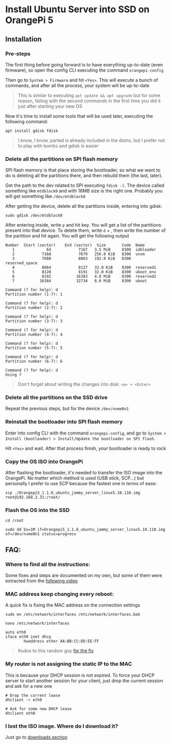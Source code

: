 # Install Ubuntu Server into SSD on OrangePi 5

## Installation

### Pre-steps

The first thing before going forward is to have everything up-to-date (even firmware), so open the config CLI
executing the command `orangepi-config` 

Then go to `System > Firmware` and hit `<Yes>`. This will execute a bunch of commands, and after all the process, 
your system will be up-to-date

> This is similar to executing `apt update && apt upgrade` but for some reason, failing with the second
> commands in the first time you did it just after starting your new OS

Now it's time to install some tools that will be used later, executing the following command:

`apt install gdisk fdisk`

> I know, I know, parted is already included in the distro, but I prefer not to play with bombs and gdisk is easier

### Delete all the partitions on SPI flash memory

SPI flash memory is that place storing the bootloader, so what we want to do is deleting all the partitions there,
and then rebuild them (the last, later).

Get the path to the dev related to SPI executing `fdisk -l`. The device called something like `mtdblock0` and
with 16MB size is the right one. Probably you will get something like `/dev/mtdblock0`

After getting the device, delete all the partitions inside, entering into gdisk:

```console
sudo gdisk /dev/mtdblock0
```

After entering inside, write `p` and hit <enter> key. You will get a list of the partitions present into that device.
To delete them, write `d` + <enter>, then write the number of the partition and hit <enter> again. You will get the
following output

```console
Number  Start (sector)    End (sector)  Size       Code  Name
   1              64            7167   3.5 MiB     8300  idbloader
   2            7168            7679   256.0 KiB   8300  vnvm
   3            7680            8063   192.0 KiB   8300  reserved_space
   4            8064            8127   32.0 KiB    8300  reserved1
   5            8128            8191   32.0 KiB    8300  uboot_env
   6            8192           16383   4.0 MiB     8300  reserved2
   7           16384           32734   8.0 MiB     8300  uboot

Command (? for help): d
Partition number (1-7): 1

Command (? for help): d
Partition number (2-7): 2

Command (? for help): d
Partition number (3-7): 3

Command (? for help): d
Partition number (4-7): 4

Command (? for help): d
Partition number (5-7): 5

Command (? for help): d
Partition number (6-7): 6

Command (? for help): d
Using 7
```

> Don't forget about writing the changes into disk: `<w> + <Enter>`

### Delete all the partitions on the SSD drive

Repeat the previous steps, but for the device `/dev/nvme0n1`

### Reinstall the bootloader into SPI flash memory

Enter into config CLI with the command `orangepi-config`, 
and go to `System > Install (bootloader) > Install/Update the bootloader on SPI flash`.

Hit `<Yes>` and wait. After that process finish, your bootloader is ready to rock

### Copy the OS ISO into OrangePi

After flashing the bootloader, it's needed to transfer the ISO image into the OrangePi. No matter which method is used
(USB stick, SCP...) but personally I prefer to use SCP because the fastest one in terms of ease:

```console
scp ./Orangepi5_1.1.6_ubuntu_jammy_server_linux5.10.110.img root@192.168.2.31:/root/
```

### Flash the OS into the SSD

```console
cd /root

sudo dd bs=1M if=Orangepi5_1.1.6_ubuntu_jammy_server_linux5.10.110.img of=/dev/nvme0n1 status=progress
```

## FAQ:

### Where to find all the instructions:

Some fixes and steps are documented on my own, but some of them were extracted from the 
[following video](https://www.youtube.com/watch?v=cBqV4QWj0lE)

### MAC address keep changing every reboot:

A quick fix is fixing the MAC address on the connection settings

```console
sudo mv /etc/network/interfaces /etc/network/interfaces.bak

nano /etc/network/interfaces
```

```console
auto eth0
iface eth0 inet dhcp 
        hwaddress ether AA:BB:CC:DD:EE:FF
```

> Kudos to this random guy
> [for the fix](https://www.reddit.com/r/OrangePI/comments/14sleyi/comment/jqza65e/?utm_source=share&utm_medium=web2x&context=3)

### My router is not assigning the static IP to the MAC

This is because your DHCP session is not expired. To force your DHCP server to start another session for your
client, just drop the current session and ask for a new one

```console
# Drop the current lease
dhclient -r eth0

# Ask for some new DHCP lease
dhclient eth0
```

### I lost the ISO image. Where do I download it?

Just go to [downloads section](http://www.orangepi.org/html/hardWare/computerAndMicrocontrollers/service-and-support/Orange-pi-5.html)
